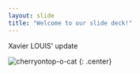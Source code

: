 ```yaml
---
layout: slide
title: "Welcome to our slide deck!"
---
```


Xavier LOUIS' update

![cherryontop-o-cat](https://octodex.github.com/images/cherryontop-o-cat.png)
{: .center}
